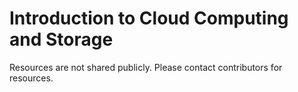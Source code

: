 # Introduction to Cloud Computing and Storage
Resources are not shared publicly. Please contact contributors for resources.

